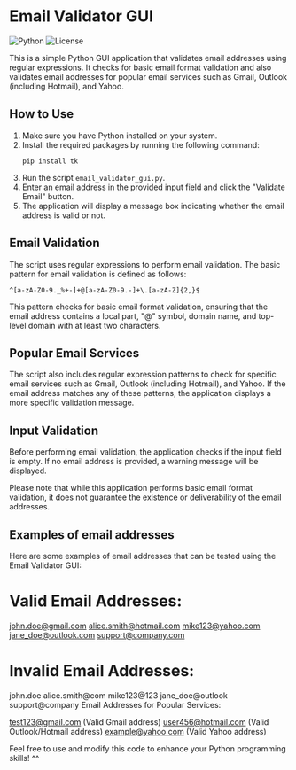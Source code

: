 # Email Validator GUI
![Python](https://img.shields.io/badge/python-3.10-blue.svg)
![License](https://img.shields.io/badge/license-MIT-green.svg)

This is a simple Python GUI application that validates email addresses using regular expressions. It checks for basic email format validation and also validates email addresses for popular email services such as Gmail, Outlook (including Hotmail), and Yahoo.

## How to Use

1. Make sure you have Python installed on your system.
2. Install the required packages by running the following command:
   ```
   pip install tk
   ```
3. Run the script `email_validator_gui.py`.
4. Enter an email address in the provided input field and click the "Validate Email" button.
5. The application will display a message box indicating whether the email address is valid or not.

## Email Validation

The script uses regular expressions to perform email validation. The basic pattern for email validation is defined as follows:
```
^[a-zA-Z0-9._%+-]+@[a-zA-Z0-9.-]+\.[a-zA-Z]{2,}$
```
This pattern checks for basic email format validation, ensuring that the email address contains a local part, "@" symbol, domain name, and top-level domain with at least two characters.

## Popular Email Services

The script also includes regular expression patterns to check for specific email services such as Gmail, Outlook (including Hotmail), and Yahoo. If the email address matches any of these patterns, the application displays a more specific validation message.

## Input Validation

Before performing email validation, the application checks if the input field is empty. If no email address is provided, a warning message will be displayed.

Please note that while this application performs basic email format validation, it does not guarantee the existence or deliverability of the email addresses.

## Examples of email addresses
Here are some examples of email addresses that can be tested using the Email Validator GUI:

# Valid Email Addresses:

john.doe@gmail.com
alice.smith@hotmail.com
mike123@yahoo.com
jane_doe@outlook.com
support@company.com

# Invalid Email Addresses:
john.doe
alice.smith@com
mike123@123
jane_doe@outlook
support@company
Email Addresses for Popular Services:

test123@gmail.com (Valid Gmail address)
user456@hotmail.com (Valid Outlook/Hotmail address)
example@yahoo.com (Valid Yahoo address)

Feel free to use and modify this code to enhance your Python programming skills! ^^
